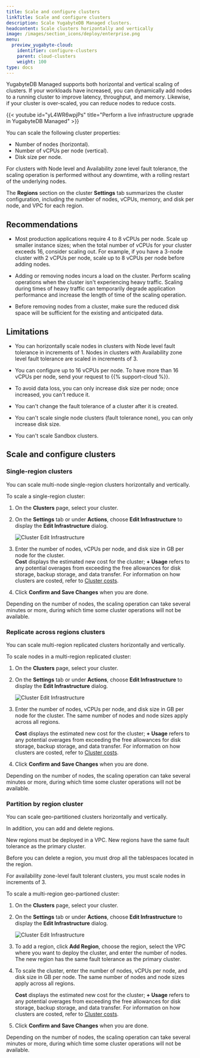```yaml
---
title: Scale and configure clusters
linkTitle: Scale and configure clusters
description: Scale YugabyteDB Managed clusters.
headcontent: Scale clusters horizontally and vertically
image: /images/section_icons/deploy/enterprise.png
menu:
  preview_yugabyte-cloud:
    identifier: configure-clusters
    parent: cloud-clusters
    weight: 100
type: docs
---
```


YugabyteDB Managed supports both horizontal and vertical scaling of clusters. If your workloads have increased, you can dynamically add nodes to a running cluster to improve latency, throughput, and memory. Likewise, if your cluster is over-scaled, you can reduce nodes to reduce costs.

{{< youtube id="yL4WR6wpjPs" title="Perform a live infrastructure upgrade in YugabyteDB Managed" >}}

You can scale the following cluster properties:

- Number of nodes (horizontal).
- Number of vCPUs per node (vertical).
- Disk size per node.

For clusters with Node level and Availability zone level fault tolerance, the scaling operation is performed without any downtime, with a rolling restart of the underlying nodes.

The **Regions** section on the cluster **Settings** tab summarizes the cluster configuration, including the number of nodes, vCPUs, memory, and disk per node, and VPC for each region.

## Recommendations

- Most production applications require 4 to 8 vCPUs per node. Scale up smaller instance sizes; when the total number of vCPUs for your cluster exceeds 16, consider scaling out. For example, if you have a 3-node cluster with 2 vCPUs per node, scale up to 8 vCPUs per node before adding nodes.

- Adding or removing nodes incurs a load on the cluster. Perform scaling operations when the cluster isn't experiencing heavy traffic. Scaling during times of heavy traffic can temporarily degrade application performance and increase the length of time of the scaling operation.

- Before removing nodes from a cluster, make sure the reduced disk space will be sufficient for the existing and anticipated data.

## Limitations

- You can horizontally scale nodes in clusters with Node level fault tolerance in increments of 1. Nodes in clusters with Availability zone level fault tolerance are scaled in increments of 3.

- You can configure up to 16 vCPUs per node. To have more than 16 vCPUs per node, send your request to {{% support-cloud %}}.

- To avoid data loss, you can only increase disk size per node; once increased, you can't reduce it.

- You can't change the fault tolerance of a cluster after it is created.

- You can't scale single node clusters (fault tolerance none), you can only increase disk size.

- You can't scale Sandbox clusters.

## Scale and configure clusters

### Single-region clusters

You can scale multi-node single-region clusters horizontally and vertically.

To scale a single-region cluster:

1. On the **Clusters** page, select your cluster.
1. On the **Settings** tab or under **Actions**, choose **Edit Infrastructure** to display the **Edit Infrastructure** dialog.

    ![Cluster Edit Infrastructure](/images/yb-cloud/cloud-clusters-settings-edit.png)

1. Enter the number of nodes, vCPUs per node, and disk size in GB per node for the cluster.
    \
    **Cost** displays the estimated new cost for the cluster; **+ Usage** refers to any potential overages from exceeding the free allowances for disk storage, backup storage, and data transfer. For information on how clusters are costed, refer to [Cluster costs](../../cloud-admin/cloud-billing-costs/).

1. Click **Confirm and Save Changes** when you are done.

Depending on the number of nodes, the scaling operation can take several minutes or more, during which time some cluster operations will not be available.

### Replicate across regions clusters

You can scale multi-region replicated clusters horizontally and vertically. <!--In addition, you can migrate nodes to different regions; migrated nodes can be deployed to different VPCs.-->

To scale nodes in a multi-region replicated cluster:

1. On the **Clusters** page, select your cluster.
1. On the **Settings** tab or under **Actions**, choose **Edit Infrastructure** to display the **Edit Infrastructure** dialog.

    ![Cluster Edit Infrastructure](/images/yb-cloud/cloud-clusters-settings-edit-sync.png)

    <!--1. To migrate nodes to a different region, select the region. When migrating a node, you can also deploy it in a different VPN.-->

1. Enter the number of nodes, vCPUs per node, and disk size in GB per node for the cluster. The same number of nodes and node sizes apply across all regions.

    **Cost** displays the estimated new cost for the cluster; **+ Usage** refers to any potential overages from exceeding the free allowances for disk storage, backup storage, and data transfer. For information on how clusters are costed, refer to [Cluster costs](../../cloud-admin/cloud-billing-costs/).

1. Click **Confirm and Save Changes** when you are done.

Depending on the number of nodes, the scaling operation can take several minutes or more, during which time some cluster operations will not be available.

### Partition by region cluster

You can scale geo-partitioned clusters horizontally and vertically.

In addition, you can add and delete regions.

New regions must be deployed in a VPC. New regions have the same fault tolerance as the primary cluster.

Before you can delete a region, you must drop all the tablespaces located in the region.

For availability zone-level fault tolerant clusters, you must scale nodes in increments of 3.

To scale a multi-region geo-partioned cluster:

1. On the **Clusters** page, select your cluster.
1. On the **Settings** tab or under **Actions**, choose **Edit Infrastructure** to display the **Edit Infrastructure** dialog.

    ![Cluster Edit Infrastructure](/images/yb-cloud/cloud-clusters-settings-edit-geo.png)

1. To add a region, click **Add Region**, choose the region, select the VPC where you want to deploy the cluster, and enter the number of nodes. The new region has the same fault tolerance as the primary cluster.

1. To scale the cluster, enter the number of nodes, vCPUs per node, and disk size in GB per node. The same number of nodes and node sizes apply across all regions.

    **Cost** displays the estimated new cost for the cluster; **+ Usage** refers to any potential overages from exceeding the free allowances for disk storage, backup storage, and data transfer. For information on how clusters are costed, refer to [Cluster costs](../../cloud-admin/cloud-billing-costs/).

1. Click **Confirm and Save Changes** when you are done.

Depending on the number of nodes, the scaling operation can take several minutes or more, during which time some cluster operations will not be available.
